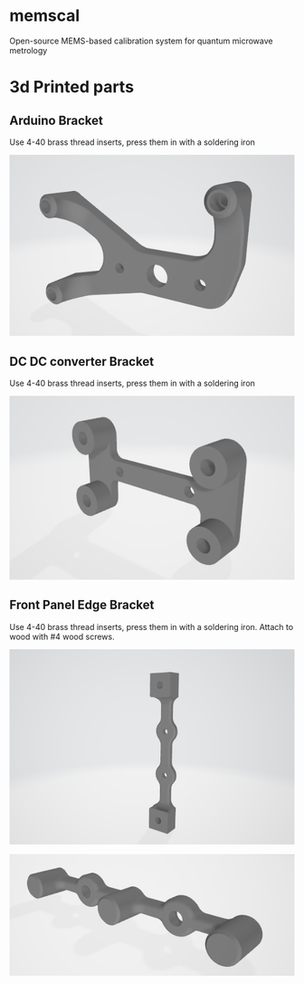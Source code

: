 # memscal
Open-source MEMS-based calibration system for quantum microwave metrology

# 3d Printed parts

## Arduino Bracket

Use 4-40 brass thread inserts, press them in with a soldering iron

[![arduino-bracket.STL](https://raw.githubusercontent.com/lafefspietz/memscal/main/images/arduino-bracket.png)](https://github.com/lafefspietz/memscal/blob/main/3dprint/arduino-bracket.STL) 

## DC DC converter Bracket

Use 4-40 brass thread inserts, press them in with a soldering iron

[![HV-DCDC-bracket.STL](images/HV-DCDC-bracket.png)](https://github.com/lafefspietz/memscal/blob/main/3dprint/HV-DCDC-bracket.STL) 

## Front Panel Edge Bracket

Use 4-40 brass thread inserts, press them in with a soldering iron. Attach to wood with #4 wood screws. 

[![front-panel-edge-bracket.STL](images/front-panel-edge-bracket.png)](https://github.com/lafefspietz/memscal/blob/main/3dprint/front-panel-edge-bracket.STL) 

[![front-panel-center-bracket.STL](images/front-panel-center-bracket.png)](https://github.com/lafefspietz/memscal/blob/main/3dprint/front-panel-center-bracket.STL) 
